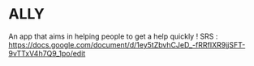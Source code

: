 # ALLY
An app that aims in helping people to get a help quickly ! 
SRS : https://docs.google.com/document/d/1ey5tZbvhCJeD_-fRRfIXR9jjSFT-9vTTxV4h7Q9_1po/edit
